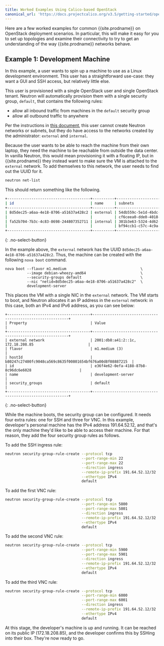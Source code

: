 ```yaml
---
title: Worked Examples Using Calico-based OpenStack
canonical_url: 'https://docs.projectcalico.org/v3.5/getting-started/openstack/tutorials'
---
```


Here are a few worked examples for common {{site.prodname}} on OpenStack deployment
scenarios. In particular, this will make it easy for
you to set up topologies and examine their connectivity to try to get an
understanding of the way {{site.prodname}} networks behave.

## Example 1: Development Machine

In this example, a user wants to spin up a machine to use as a Linux
development environment. This user has a straightforward use-case: they
want a GUI and SSH access, but relatively little else.

This user is provisioned with a single OpenStack user and single
OpenStack tenant. Neutron will automatically provision them with a
single security group, `default`, that contains the following rules:

-   allow all inbound traffic from machines in the `default` security
    group
-   allow all outbound traffic to anywhere

Per the instructions in [this document]({{site.baseurl}}/{{page.version}}/getting-started/openstack/connectivity), this user cannot create
Neutron networks or subnets, but they do have access to the networks
created by the administrator: `external` and `internal`.

Because the user wants to be able to reach the machine from their own
laptop, they need the machine to be reachable from outside the data
center. In vanilla Neutron, this would mean provisioning it with a
floating IP, but in {{site.prodname}} they instead want to make sure the VM is
attached to the `external` network. To add themselves to this network,
the user needs to find out the UUID for it.

```bash
neutron net-list
```

This should return something like the following.

```bash
+--------------------------------------+----------+----------------------------------------------------------+
| id                                   | name     | subnets                                                  |
+--------------------------------------+----------+----------------------------------------------------------+
| 8d5dec25-a6aa-4e18-8706-a51637a428c2 | external | 54db559c-5e1d-4bdc-83b0-c479ef2a0ead 172.18.208.0/24     |
|                                      |          | cf6ceea0-dde0-4018-ab9a-f8f68935622b 2001:db8:a41:2::/64 |
| fa52b704-7b3c-4c83-8698-244807352711 | internal | 301b3e63-5324-4d62-8e22-ed8dddd50689 10.65.0.0/16        |
|                                      |          | bf94ccb1-c57c-4c9a-a873-c20cbfa4ecaf 2001:db8:a41:3::/64 |
+--------------------------------------+----------+----------------------------------------------------------+
```
{: .no-select-button}

In the example above, the `external` network has the UUID
`8d5dec25-a6aa-4e18-8706-a51637a428c2`. Thus, the machine can be created
with the following `nova boot` command.

```
nova boot --flavor m1.medium                                  \
          --image debian-wheezy-amd64                         \
          --security-groups default                           \
          --nic "netid=8d5dec25-a6aa-4e18-8706-a51637a428c2"  \
          development-server
```

This places the VM with a single NIC in the `external` network. The VM
starts to boot, and Neutron allocates it an IP address in the `external`
network: in this case, both an IPv4 and IPv6 address, as you can see
below:

```
+--------------------------------------+-----------------------------------------------------------+
| Property                             | Value                                                     |
+--------------------------------------+-----------------------------------------------------------+
| external network                     | 2001:db8:a41:2::1c, 172.18.208.85                         |
| flavor                               | m1.medium (3)                                             |
| hostId                               | b80247c27400fc9048ca569c8635f00801654bf676a00d8f08887215  |
| id                                   | e36f4e62-0efa-4188-87b8-8c96dc6e6028                      |
| name                                 | development-server                                        |
| security_groups                      | default                                                   |
+--------------------------------------+-----------------------------------------------------------+
```
{: .no-select-button}

While the machine boots, the security group can be configured. It needs
four extra rules: one for SSH and three for VNC. In this example,
developer's personal machine has the IPv4 address 191.64.52.12, and
that's the only machine they'd like to be able to access their machine.
For that reason, they add the four security group rules as follows.

To add the SSH ingress rule:

```bash
neutron security-group-rule-create --protocol tcp                      \
                                   --port-range-min 22                 \
                                   --port-range-max 22                 \
                                   --direction ingress                 \
                                   --remote-ip-prefix 191.64.52.12/32  \
                                   --ethertype IPv4                    \
                                   default
```

To add the first VNC rule:

```bash
neutron security-group-rule-create --protocol tcp                      \
                                   --port-range-min 5800               \
                                   --port-range-max 5801               \
                                   --direction ingress                 \
                                   --remote-ip-prefix 191.64.52.12/32  \
                                   --ethertype IPv4                    \
                                   default
```

To add the second VNC rule:

```bash
neutron security-group-rule-create --protocol tcp                      \
                                   --port-range-min 5900               \
                                   --port-range-max 5901               \
                                   --direction ingress                 \
                                   --remote-ip-prefix 191.64.52.12/32  \
                                   --ethertype IPv4                    \
                                   default
```

To add the third VNC rule:

```bash
neutron security-group-rule-create --protocol tcp                      \
                                   --port-range-min 6000               \
                                   --port-range-max 6001               \
                                   --direction ingress                 \
                                   --remote-ip-prefix 191.64.52.12/32  \
                                   --ethertype IPv4                    \
                                   default
```

At this stage, the developer's machine is up and running. It can be
reached on its public IP (172.18.208.85), and the developer confirms
this by SSHing into their box. They're now ready to go.
